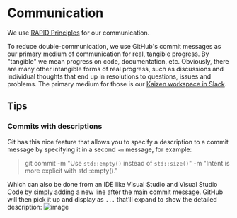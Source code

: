 # Communication

We use [RAPID Principles](https://leoheinsaar.blogspot.com/p/rapid.html) for our communication.

To reduce double-communication, we use GitHub's commit messages as our primary medium of communication
for real, tangible progress. By "tangible" we mean progress on code, documentation, etc. Obviously, there
are many other intangible forms of real progress, such as discussions and individual thoughts that end up
in resolutions to questions, issues and problems. The primary medium for those is our
[Kaizen workspace in Slack](https://kaizencpp.slack.com).

## Tips

### Commits with descriptions
Git has this nice feature that allows you to specify a description to a commit message by specifying it in a second
`-m` message, for example:
> git commit -m "Use `std::empty()` instead of `std::size()`" -m "Intent is more explicit with std::empty()."

Which can also be done from an IDE like Visual Studio and Visual Studio Code by simply adding a new line after the
main commit message. GitHub will then pick it up and display as `...` that'll expand to show the detailed description:
![image](https://github.com/heinsaar/kaizen/assets/14178490/c8cdc002-7e67-4266-8c21-f6fc1dda7e23)
